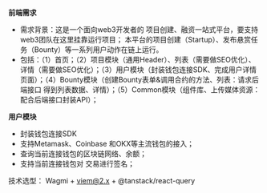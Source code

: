 **前端需求**

- 需求背景：这是一个面向web3开发者的 项目创建、融资一站式平台，要支持web3团队在这里挂靠运行项目； 本平台的项目创建（Startup）、发布悬赏任务（Bounty）等一系列用户动作在链上运行。
- 包括：（1）首页；（2）项目模块（通用Header）、列表（需要做SEO优化）、详情（需要做SEO优化）；（3）用户模块（封装钱包连接SDK、完成用户详情页面）；（4）Bounty模块（创建Bounty表单&调用合约的方法、列表：请求后端接口 得到列表数据、详情）；（5）Common模块（组件库、上传媒体资源：配合后端接口封装API）；


**用户模块**
- 封装钱包连接SDK
- 支持Metamask、Coinbase 和OKX等主流钱包的接入；
- 查询当前连接钱包的区块链网络、余额；
- 支持当前连接钱包对 交易进行签名；

技术选型： Wagmi + viem@2.x + @tanstack/react-query
